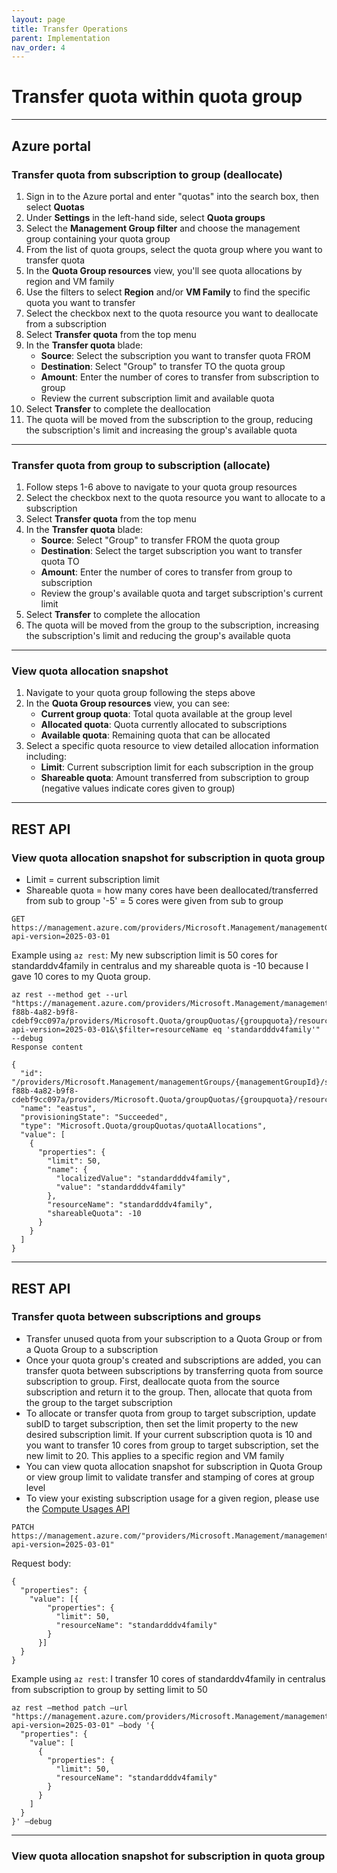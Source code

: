 ```yaml
---
layout: page
title: Transfer Operations
parent: Implementation
nav_order: 4
---
```


# Transfer quota within quota group

---

## Azure portal

### Transfer quota from subscription to group (deallocate)

1. Sign in to the Azure portal and enter "quotas" into the search box, then select **Quotas**
2. Under **Settings** in the left-hand side, select **Quota groups**
3. Select the **Management Group filter** and choose the management group containing your quota group
4. From the list of quota groups, select the quota group where you want to transfer quota
5. In the **Quota Group resources** view, you'll see quota allocations by region and VM family
6. Use the filters to select **Region** and/or **VM Family** to find the specific quota you want to transfer
7. Select the checkbox next to the quota resource you want to deallocate from a subscription
8. Select **Transfer quota** from the top menu
9. In the **Transfer quota** blade:
   - **Source**: Select the subscription you want to transfer quota FROM
   - **Destination**: Select "Group" to transfer TO the quota group
   - **Amount**: Enter the number of cores to transfer from subscription to group
   - Review the current subscription limit and available quota
10. Select **Transfer** to complete the deallocation
11. The quota will be moved from the subscription to the group, reducing the subscription's limit and increasing the group's available quota

---

### Transfer quota from group to subscription (allocate)

1. Follow steps 1-6 above to navigate to your quota group resources
2. Select the checkbox next to the quota resource you want to allocate to a subscription
3. Select **Transfer quota** from the top menu
4. In the **Transfer quota** blade:
   - **Source**: Select "Group" to transfer FROM the quota group
   - **Destination**: Select the target subscription you want to transfer quota TO
   - **Amount**: Enter the number of cores to transfer from group to subscription
   - Review the group's available quota and target subscription's current limit
5. Select **Transfer** to complete the allocation
6. The quota will be moved from the group to the subscription, increasing the subscription's limit and reducing the group's available quota

---

### View quota allocation snapshot

1. Navigate to your quota group following the steps above
2. In the **Quota Group resources** view, you can see:
   - **Current group quota**: Total quota available at the group level
   - **Allocated quota**: Quota currently allocated to subscriptions
   - **Available quota**: Remaining quota that can be allocated
3. Select a specific quota resource to view detailed allocation information including:
   - **Limit**: Current subscription limit for each subscription in the group
   - **Shareable quota**: Amount transferred from subscription to group (negative values indicate cores given to group)

---

## REST API

### View quota allocation snapshot for subscription in quota group

- Limit = current subscription limit
- Shareable quota = how many cores have been deallocated/transferred from sub to group '-5' = 5 cores were given from sub to group

```
GET https://management.azure.com/providers/Microsoft.Management/managementGroups/{managementGroupId}/subscriptions/{subscriptionId}/providers/Microsoft.Quota/groupQuotas/{groupquota}/resourceProviders/Microsoft.Compute/quotaAllocations/{location}?api-version=2025-03-01
```

Example using `az rest`: My new subscription limit is 50 cores for standarddv4family in centralus and my shareable quota is -10 because I gave 10 cores to my Quota group.

```
az rest --method get --url "https://management.azure.com/providers/Microsoft.Management/managementGroups/{managementGroupId}/subscriptions/075216c4-f88b-4a82-b9f8-cdebf9cc097a/providers/Microsoft.Quota/groupQuotas/{groupquota}/resourceProviders/Microsoft.Compute/quotaAllocations/eastus?api-version=2025-03-01&\$filter=resourceName eq 'standardddv4family'" --debug
Response content

{
  "id": "/providers/Microsoft.Management/managementGroups/{managementGroupId}/subscriptions/075216c4-f88b-4a82-b9f8-cdebf9cc097a/providers/Microsoft.Quota/groupQuotas/{groupquota}/resourceProviders/Microsoft.Compute/quotaAllocations/eastus",
  "name": "eastus",
  "provisioningState": "Succeeded",
  "type": "Microsoft.Quota/groupQuotas/quotaAllocations",
  "value": [
    {
      "properties": {
        "limit": 50,
        "name": {
          "localizedValue": "standardddv4family",
          "value": "standardddv4family"
        },
        "resourceName": "standardddv4family",
        "shareableQuota": -10
      }
    }
  ]
}
```

---

## REST API

### Transfer quota between subscriptions and groups

- Transfer unused quota from your subscription to a Quota Group or from a Quota Group to a subscription
- Once your quota group's created and subscriptions are added, you can transfer quota between subscriptions by transferring quota from source subscription to group. First, deallocate quota from the source subscription and return it to the group. Then, allocate that quota from the group to the target subscription
- To allocate or transfer quota from group to target subscription, update subID to target subscription, then set the limit property to the new desired subscription limit. If your current subscription quota is 10 and you want to transfer 10 cores from group to target subscription, set the new limit to 20. This applies to a specific region and VM family
- You can view quota allocation snapshot for subscription in Quota Group or view group limit to validate transfer and stamping of cores at group level
- To view your existing subscription usage for a given region, please use the [Compute Usages API](https://learn.microsoft.com/en-us/rest/api/compute/usage/list?view=rest-compute-2023-07-01&tabs=HTTP&tryIt=true&source=docs#code-try-0)

```
PATCH https://management.azure.com/"providers/Microsoft.Management/managementGroups/{managementGroupId}/subscriptions/{subscriptionId}/providers/Microsoft.Quota/groupQuotas/{groupquota}/resourceProviders/Microsoft.Compute/quotaAllocations/{location}?api-version=2025-03-01"
```

Request body:

```
{
  "properties": {
    "value": [{
        "properties": {
          "limit": 50,
          "resourceName": "standardddv4family"
        }
      }]
  }
}
```

Example using `az rest`: I transfer 10 cores of standarddv4family in centralus from subscription to group by setting limit to 50

```
az rest –method patch –url "https://management.azure.com/providers/Microsoft.Management/managementGroups/{managementGroupId}/subscriptions/{subscriptionId}/providers/Microsoft.Quota/groupQuotas/{groupquota}/resourceProviders/Microsoft.Compute/quotaAllocations/{location}?api-version=2025-03-01" –body '{
  "properties": {
    "value": [
      {
        "properties": {
          "limit": 50,
          "resourceName": "standardddv4family"
        }
      }
    ]
  }
}' –debug
```

---

### View quota allocation snapshot for subscription in quota group
